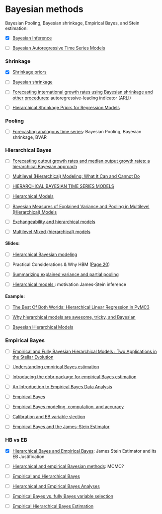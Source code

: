 # Bayesian methods

Bayesian Pooling, Bayesian shrinkage, Empirical Bayes, and Stein estimation:

- [x] [Bayesian Inference](http://pages.stat.wisc.edu/~larget/stat302/bayes.pdf)

- [ ] [Bayesian Autoregressive Time Series Models](https://www.michaelchughes.com/blog/probability-basics/autoregressive-time-series-models/)

### Shrinkage

- [x] [Shrinkage priors](http://www.jarad.me/courses/stat615/slides/Hierarchical/Hierarchical1.pdf)

- [ ] [Bayesian shrinkage](https://arxiv.org/pdf/1212.6088.pdf)

- [ ] [Forecasting international growth rates using Bayesian shrinkage and other procedures](https://www.sciencedirect.com/science/article/pii/0304407689900365): autoregressive-leading indicator (ARLI) 

- [ ] [Hierarchical Shrinkage Priors for Regression Models](https://projecteuclid.org/download/pdfview_1/euclid.ba/1453211963)


### Pooling

- [ ] [Forecasting analogous time series](http://citeseerx.ist.psu.edu/viewdoc/download?doi=10.1.1.519.6011&rep=rep1&type=pdf): Bayesian Pooling, Bayesian shrinkage, BVAR  



### Hierarchical Bayes

- [ ] [Forecasting output growth rates and median output growth rates: a hierarchical Bayesian approach](https://onlinelibrary.wiley.com/doi/pdf/10.1002/for.800)

- [ ] [Multilevel (Hierarchical) Modeling: What It Can and Cannot Do](http://www.stat.columbia.edu/~gelman/research/published/multi2.pdf)

- [ ] [HIERARCHICAL BAYESIAN TIME SERIES MODELS](https://pdfs.semanticscholar.org/73ae/e06d045f3a95cf598b6208b46362fb006e95.pdf?_ga=2.48066341.304278015.1541139922-1392297038.1541139922)

- [ ] [Hierarchical Models](https://www.cs.princeton.edu/courses/archive/fall11/cos597C/lectures/hierarchical-models.pdf)

- [ ] [Bayesian Measures of Explained Variance and
Pooling in Multilevel (Hierarchical) Models](http://www.stat.columbia.edu/~gelman/research/published/rsquared.pdf)

- [ ] [Exchangeability and hierarchical models](http://halweb.uc3m.es/esp/Personal/personas/causin/eng/2011-2012/Bayes/ch10.pdf)

- [ ] [Multilevel Mixed (hierarchical) models](http://fmwww.bc.edu/EC-C/S2013/823/EC823.S2013.nn07.slides.pdf)



#### Slides:

- [ ] [Hierarchical Bayesian modeling](https://www.stat.tamu.edu/~jlong/astrostat/ASTRO-WG4-HBMIntro.pdf)

- [ ] Practical Considerations & Why HBM ([Page 20](http://astrostatistics.psu.edu/RLectures/hierarchical.pdf))

- [ ] [Summarizing explained variance and partial pooling](https://web.as.uky.edu/statistics/users/pbreheny/701/S13/notes/4-18.pdf)


- [ ] [Hierarchical models ](https://www.ics.uci.edu/~sternh/courses/225/slides2new.pdf): motivation
James-Stein inference 

#### Example:



- [ ] [The Best Of Both Worlds: Hierarchical Linear Regression in PyMC3](https://twiecki.github.io/blog/2014/03/17/bayesian-glms-3/)

- [ ] [Why hierarchical models are awesome, tricky, and Bayesian](https://twiecki.github.io/blog/2017/02/08/bayesian-hierchical-non-centered/)


- [ ] [Bayesian Hierarchical Models](https://static1.squarespace.com/static/53dc912de4b05be42a8acc61/t/53ddc610e4b0e8a580e87e6e/1407043088020/BayesRnD72514.pdf)




### Empirical Bayes

- [ ] [Empirical and Fully Bayesian Hierarchical
Models : Two Applications in the Stellar
Evolution](https://hea-www.harvard.edu/AstroStat/Stat310_1415/ssj_20150210.pdf)


- [ ] [Understanding empirical Bayes estimation](http://varianceexplained.org/r/empirical_bayes_baseball/)

- [ ] [Introducing the ebbr package for empirical Bayes estimation](http://varianceexplained.org/r/ebbr-package/)

- [ ] [An Introduction to Empirical Bayes Data Analysis](http://www.biostat.jhsph.edu/~fdominic/teaching/bio656/labs/labs09/Casella.EmpBayes.pdf)

- [ ] [Empirical Bayes](http://statweb.stanford.edu/~ckirby/brad/other/CASI_Chap6_Nov2014.pdf)


- [ ] [Empirical Bayes modeling, computation, and accuracy](http://statweb.stanford.edu/~ckirby/brad/papers/2013EBModeling.pdf)

- [ ] [Calibration and EB variable slection](http://www-stat.wharton.upenn.edu/~edgeorge/Research_papers/EBVS.pdf)


- [ ] [Empirical Bayes and the
James–Stein Estimator](http://statweb.stanford.edu/~ckirby/brad/LSI/chapter1.pdf)



### HB vs EB



- [x] [Hierarchical Bayes and Empirical Bayes](https://www2.isye.gatech.edu/~brani/isyebayes/bank/handout8.pdf): James Stein Estimator and its EB Justification

- [ ] [Hierarchical and empirical Bayesian methods](http://www.stats.ox.ac.uk/~reinert/stattheory/chapter1107.pdf): MCMC?


- [ ] [Empirical and Hierarchical Bayes](https://www.cs.ubc.ca/~schmidtm/Courses/540-W16/L19.pdf)

- [ ] [Hierarchical and Empirical Bayes Analyses](https://www.stat.unipd.it/sites/default/files/bayesian-mod4.pdf)

- [ ] [Empirical Bayes vs. fully Bayes variable selection](http://www-stat.wharton.upenn.edu/~edgeorge/Research_papers/CG%20JSPI%202008.pdf)

- [ ] [Empirical Hierarchical Bayes Estimation](https://link.springer.com/chapter/10.1007/978-1-4612-2944-5_8)





